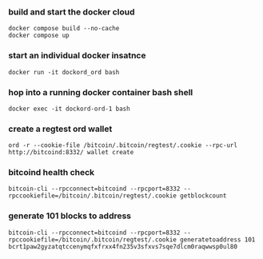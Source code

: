 ### build and start the docker cloud
```
docker compose build --no-cache
docker compose up
```

### start an individual docker insatnce
```
docker run -it dockord_ord bash
```

### hop into a running docker container bash shell
```
docker exec -it dockord-ord-1 bash
```

### create a regtest ord wallet
```
ord -r --cookie-file /bitcoin/.bitcoin/regtest/.cookie --rpc-url http://bitcoind:8332/ wallet create
```

### bitcoind health check
```
bitcoin-cli --rpcconnect=bitcoind --rpcport=8332 --rpccookiefile=/bitcoin/.bitcoin/regtest/.cookie getblockcount
```


### generate 101 blocks to address
```
bitcoin-cli --rpcconnect=bitcoind --rpcport=8332 --rpccookiefile=/bitcoin/.bitcoin/regtest/.cookie generatetoaddress 101 bcrt1paw2gyzatqtccenymqfxfrxx4fn235v3sfxvs7sqe7dlcm0raqwwsp0ul80
```